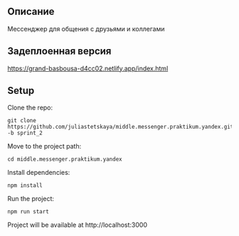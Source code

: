 ## Описание

Мессенджер для общения с друзьями и коллегами

## Задеплоенная версия

https://grand-basbousa-d4cc02.netlify.app/index.html

## Setup

Clone the repo:

    git clone https://github.com/juliastetskaya/middle.messenger.praktikum.yandex.git -b sprint_2

Move to the project path:

    cd middle.messenger.praktikum.yandex

Install dependencies:

    npm install

Run the project:

    npm run start

Project will be available at http://localhost:3000
